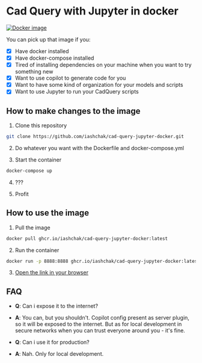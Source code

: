 # Cad Query with Jupyter in docker

[![Docker image](https://github.com/iashchak/cad-query-jupyter-docker/actions/workflows/build-image.yaml/badge.svg)](https://github.com/iashchak/cad-query-jupyter-docker/actions/workflows/build-image.yaml)

You can pick up that image if you:
- [X] Have docker installed
- [X] Have docker-compose installed
- [X] Tired of installing dependencies on your machine when you want to try something new
- [X] Want to use copilot to generate code for you
- [X] Want to have some kind of organization for your models and scripts
- [X] Want to use Jupyter to run your CadQuery scripts

## How to make changes to the image
1. Clone this repository
```bash
git clone https://github.com/iashchak/cad-query-jupyter-docker.git
```

2. Do whatever you want with the Dockerfile and docker-compose.yml

3. Start the container
```bash
docker-compose up
```

4. ???

5. Profit

## How to use the image
1. Pull the image
```bash
docker pull ghcr.io/iashchak/cad-query-jupyter-docker:latest
```

2. Run the container
```bash
docker run -p 8888:8888 ghcr.io/iashchak/cad-query-jupyter-docker:latest
```

3. [Open the link in your browser](http://localhost:8888)

## FAQ
- **Q**: Can i expose it to the internet?
- **A**: You can, but you shouldn't. Copilot config present as server plugin, so it will be exposed to the internet. But as for local development in secure networks when you can trust everyone around you - it's fine.

- **Q**: Can i use it for production?
- **A**: Nah. Only for local development.

